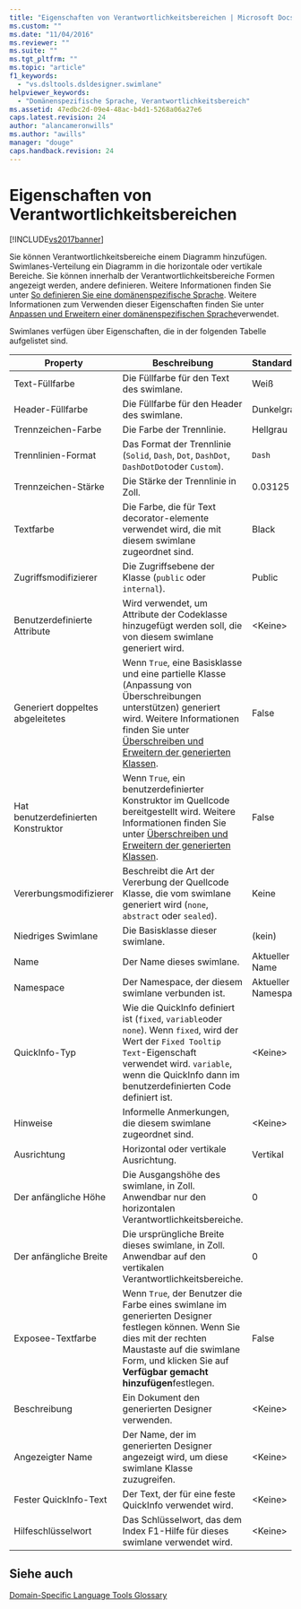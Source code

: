 ```yaml
---
title: "Eigenschaften von Verantwortlichkeitsbereichen | Microsoft Docs"
ms.custom: ""
ms.date: "11/04/2016"
ms.reviewer: ""
ms.suite: ""
ms.tgt_pltfrm: ""
ms.topic: "article"
f1_keywords: 
  - "vs.dsltools.dsldesigner.swimlane"
helpviewer_keywords: 
  - "Domänenspezifische Sprache, Verantwortlichkeitsbereich"
ms.assetid: 47edbc2d-09e4-48ac-b4d1-5268a06a27e6
caps.latest.revision: 24
author: "alancameronwills"
ms.author: "awills"
manager: "douge"
caps.handback.revision: 24
---
```

# Eigenschaften von Verantwortlichkeitsbereichen
[!INCLUDE[vs2017banner](../code-quality/includes/vs2017banner.md)]

Sie können Verantwortlichkeitsbereiche einem Diagramm hinzufügen.  Swimlanes\-Verteilung ein Diagramm in die horizontale oder vertikale Bereiche.  Sie können innerhalb der Verantwortlichkeitsbereiche Formen angezeigt werden, andere definieren.  Weitere Informationen finden Sie unter [So definieren Sie eine domänenspezifische Sprache](../modeling/how-to-define-a-domain-specific-language.md).  Weitere Informationen zum Verwenden dieser Eigenschaften finden Sie unter [Anpassen und Erweitern einer domänenspezifischen Sprache](../modeling/customizing-and-extending-a-domain-specific-language.md)verwendet.  
  
 Swimlanes verfügen über Eigenschaften, die in der folgenden Tabelle aufgelistet sind.  
  
|Property|Beschreibung|Standardwert|  
|--------------|------------------|------------------|  
|Text\-Füllfarbe|Die Füllfarbe für den Text des swimlane.|Weiß|  
|Header\-Füllfarbe|Die Füllfarbe für den Header des swimlane.|Dunkelgrau|  
|Trennzeichen\-Farbe|Die Farbe der Trennlinie.|Hellgrau|  
|Trennlinien\-Format|Das Format der Trennlinie \(`Solid`, `Dash`, `Dot`, `DashDot`, `DashDotDot`oder `Custom`\).|`Dash`|  
|Trennzeichen\-Stärke|Die Stärke der Trennlinie in Zoll.|0.03125|  
|Textfarbe|Die Farbe, die für Text decorator\-elemente verwendet wird, die mit diesem swimlane zugeordnet sind.|Black|  
|Zugriffsmodifizierer|Die Zugriffsebene der Klasse \(`public` oder `internal`\).|Public|  
|Benutzerdefinierte Attribute|Wird verwendet, um Attribute der Codeklasse hinzugefügt werden soll, die von diesem swimlane generiert wird.|\<Keine\>|  
|Generiert doppeltes abgeleitetes|Wenn `True`, eine Basisklasse und eine partielle Klasse \(Anpassung von Überschreibungen unterstützen\) generiert wird.  Weitere Informationen finden Sie unter [Überschreiben und Erweitern der generierten Klassen](../modeling/overriding-and-extending-the-generated-classes.md).|False|  
|Hat benutzerdefinierten Konstruktor|Wenn `True`, ein benutzerdefinierter Konstruktor im Quellcode bereitgestellt wird.  Weitere Informationen finden Sie unter [Überschreiben und Erweitern der generierten Klassen](../modeling/overriding-and-extending-the-generated-classes.md).|False|  
|Vererbungsmodifizierer|Beschreibt die Art der Vererbung der Quellcode Klasse, die vom swimlane generiert wird \(`none`, `abstract` oder `sealed`\).|Keine|  
|Niedriges Swimlane|Die Basisklasse dieser swimlane.|\(kein\)|  
|Name|Der Name dieses swimlane.|Aktueller Name|  
|Namespace|Der Namespace, der diesem swimlane verbunden ist.|Aktueller Namespace|  
|QuickInfo\-Typ|Wie die QuickInfo definiert ist \(`fixed`, `variable`oder `none`\).  Wenn `fixed`, wird der Wert der `Fixed Tooltip Text`\-Eigenschaft verwendet wird. `variable`, wenn die QuickInfo dann im benutzerdefinierten Code definiert ist.|\<Keine\>|  
|Hinweise|Informelle Anmerkungen, die diesem swimlane zugeordnet sind.|\<Keine\>|  
|Ausrichtung|Horizontal oder vertikale Ausrichtung.|Vertikal|  
|Der anfängliche Höhe|Die Ausgangshöhe des swimlane, in Zoll.  Anwendbar nur den horizontalen Verantwortlichkeitsbereiche.|0|  
|Der anfängliche Breite|Die ursprüngliche Breite dieses swimlane, in Zoll.  Anwendbar auf den vertikalen Verantwortlichkeitsbereiche.|0|  
|Exposee\-Textfarbe|Wenn `True`, der Benutzer die Farbe eines swimlane im generierten Designer festlegen können.  Wenn Sie dies mit der rechten Maustaste auf die swimlane Form, und klicken Sie auf **Verfügbar gemacht hinzufügen**festlegen.|False|  
|Beschreibung|Ein Dokument den generierten Designer verwenden.|\<Keine\>|  
|Angezeigter Name|Der Name, der im generierten Designer angezeigt wird, um diese swimlane Klasse zuzugreifen.|\<Keine\>|  
|Fester QuickInfo\-Text|Der Text, der für eine feste QuickInfo verwendet wird.|\<Keine\>|  
|Hilfeschlüsselwort|Das Schlüsselwort, das dem Index F1\-Hilfe für dieses swimlane verwendet wird.|\<Keine\>|  
  
## Siehe auch  
 [Domain\-Specific Language Tools Glossary](http://msdn.microsoft.com/de-de/ca5e84cb-a315-465c-be24-76aa3df276aa)